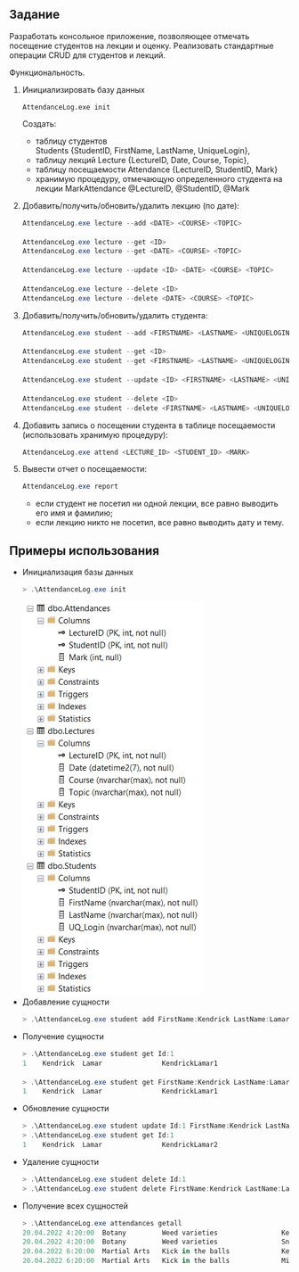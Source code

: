 ## Задание
Разработать консольное приложение, позволяющее отмечать посещение студентов на лекции и оценку.
Реализовать стандартные операции CRUD для студентов и лекций.

Функциональность.
1. Инициализировать базу данных
    ```
    AttendanceLog.exe init
    ```  
	Создать:  
    - таблицу студентов  
      Students {StudentID, FirstName, LastName, UniqueLogin},
    - таблицу лекций
      Lecture {LectureID, Date, Course, Topic},
    - таблицу посещаемости
      Attendance {LectureID, StudentID, Mark}
    - хранимую процедуру, отмечающую определенного студента на лекции
      MarkAttendance @LectureID, @StudentID, @Mark

2. Добавить/получить/обновить/удалить лекцию (по дате):
    ```powershell
    AttendanceLog.exe lecture --add <DATE> <COURSE> <TOPIC>

    AttendanceLog.exe lecture --get <ID>
    AttendanceLog.exe lecture --get <DATE> <COURSE> <TOPIC>

    AttendanceLog.exe lecture --update <ID> <DATE> <COURSE> <TOPIC>

    AttendanceLog.exe lecture --delete <ID>
    AttendanceLog.exe lecture --delete <DATE> <COURSE> <TOPIC>
    ```

3. Добавить/получить/обновить/удалить студента:
    ```powershell
    AttendanceLog.exe student --add <FIRSTNAME> <LASTNAME> <UNIQUELOGIN>

    AttendanceLog.exe student --get <ID>
    AttendanceLog.exe student --get <FIRSTNAME> <LASTNAME> <UNIQUELOGIN>

    AttendanceLog.exe student --update <ID> <FIRSTNAME> <LASTNAME> <UNIQUELOGIN>

    AttendanceLog.exe student --delete <ID>
    AttendanceLog.exe student --delete <FIRSTNAME> <LASTNAME> <UNIQUELOGIN>
    ```

4. Добавить запись о посещении студента в таблице посещаемости (использовать хранимую процедуру):
    ```powershell
    AttendanceLog.exe attend <LECTURE_ID> <STUDENT_ID> <MARK>
    ```

5. Вывести отчет о посещаемости:
    ```powershell
    AttendanceLog.exe report
    ```
    - если студент не посетил ни одной лекции, все равно выводить его имя и фамилию;
    - если лекцию никто не посетил, все равно выводить дату и тему.


## Примеры использования
- Инициализация базы данных
    ```powershell
    > .\AttendanceLog.exe init
    ```
    ![tables](https://github.com/Kanyenero/dotnet-courses-2022-1/blob/master/DotNet/01-data-access/practice-03/Resources/tables.png?raw=true)
- Добавление сущности
    ```powershell
    > .\AttendanceLog.exe student add FirstName:Kendrick LastName:Lamar UniqueLogin:KendrickLamar1
    ```
- Получение сущности
    ```powershell
    > .\AttendanceLog.exe student get Id:1
    1    Kendrick  Lamar               KendrickLamar1

    > .\AttendanceLog.exe student get FirstName:Kendrick LastName:Lamar UniqueLogin:KendrickLamar1
    1    Kendrick  Lamar               KendrickLamar1
    ```
- Обновление сущности
    ```powershell
    > .\AttendanceLog.exe student update Id:1 FirstName:Kendrick LastName:Lamar UniqueLogin:KendrickLamar2
    > .\AttendanceLog.exe student get Id:1
    1    Kendrick  Lamar               KendrickLamar2
    ```
- Удаление сущности
    ```powershell
    > .\AttendanceLog.exe student delete Id:1
    > .\AttendanceLog.exe student delete FirstName:Kendrick LastName:Lamar UniqueLogin:KendrickLamar2
    ```
- Получение всех сущностей
    ```powershell
    > .\AttendanceLog.exe attendances getall
    20.04.2022 4:20:00  Botany         Weed varieties                KendrickLamar1           Kendrick  Lamar               4
    20.04.2022 4:20:00  Botany         Weed varieties                SnoopDoggyDog1           Snoop     Dogg                5
    20.04.2022 6:20:00  Martial Arts   Kick in the balls             KendrickLamar1           Kendrick  Lamar               2
    20.04.2022 6:20:00  Martial Arts   Kick in the balls             MikkeyRourke1            Mikkey    Rourke              5
    ```
